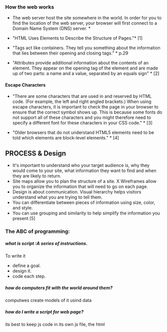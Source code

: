 ### How the web works
* The web server host the site somewhere in the
world. In order for you to find the location of
the web server, your browser will first connect
to a Domain Name System (DNS) server. * 

* "HTML Uses Elements
to Describe the
Structure of Pages."* [1]

* "Tags act like containers. They tell you
something about the information that lies
between their opening and closing tags." * p.29
* "Attributes provide additional information
about the contents of an element. They appear
on the opening tag of the element and are
made up of two parts: a name and a value,
separated by an equals sign" * [2]
#### Escape Characters
* "There are some characters that are used in
and reserved by HTML code. (For example, the
left and right angled brackets.)
When using escape characters,
it is important to check the
page in your browser to ensure
that the correct symbol shows
up. This is because some fonts
do not support all of these
characters and you might
therefore need to specify
a different font for these
characters in your CSS code." * [3]

* "Older browsers that do not understand HTML5
elements need to be told which elements are
block-level elements." * [4] 

## PROCESS & Design
- It's important to understand who your target audience
is, why they would come to your site, what information
they want to find and when they are likely to return.
- Site maps allow you to plan the structure of a site.
X Wireframes allow you to organize the information that
will need to go on each page.
- Design is about communication. Visual hierarchy helps
visitors understand what you are trying to tell them.
- You can differentiate between pieces of information
using size, color, and style.
- You can use grouping and similarity to help simplify
the information you present [5] 


### The ABC of programming:
##### what is script :A series of instructions.
To write it 
- define a goal.
- design it.
- code each step.
##### how do computers fit with the world around them?
computwes create models of it usind data
##### how do I write a script for web page?
its best to keep js code in its own js file, the html <script>element is used in HTML pages
to tel the browser to load the js file.

* javascript use objects and methods

References Duckett HTML book:
[1] p.28
[2] p.32 
[3] p.200
[4] p.457
[5] p.181


